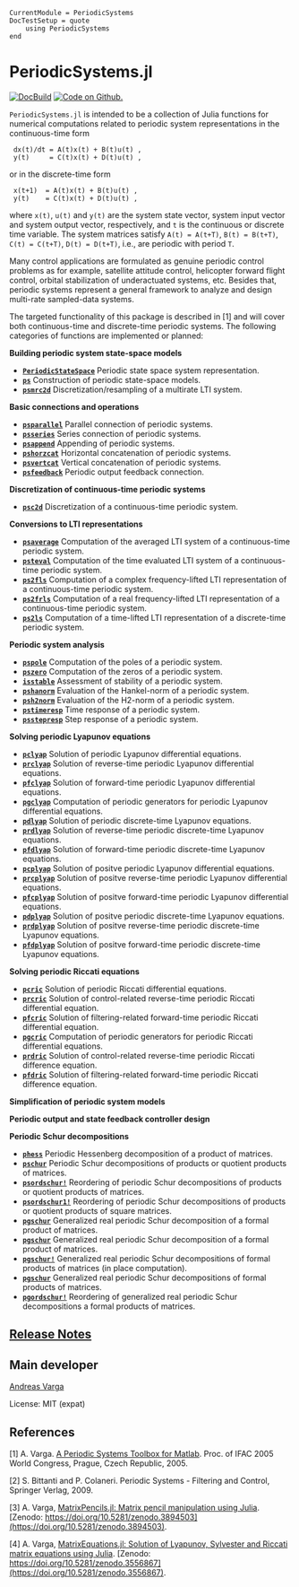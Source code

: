 ```@meta
CurrentModule = PeriodicSystems
DocTestSetup = quote
    using PeriodicSystems
end
```

# PeriodicSystems.jl

[![DocBuild](https://github.com/andreasvarga/PeriodicSystems.jl/workflows/CI/badge.svg)](https://github.com/andreasvarga/PeriodicSystems.jl/actions)
[![Code on Github.](https://img.shields.io/badge/code%20on-github-blue.svg)](https://github.com/andreasvarga/PeriodicSystems.jl)

`PeriodicSystems.jl` is intended to be a collection of Julia functions for numerical computations related to periodic system representations in the continuous-time form

     dx(t)/dt = A(t)x(t) + B(t)u(t) ,
     y(t)     = C(t)x(t) + D(t)u(t) ,

or in the discrete-time form

     x(t+1)  = A(t)x(t) + B(t)u(t) ,
     y(t)    = C(t)x(t) + D(t)u(t) ,

where `x(t)`, `u(t)` and `y(t)` are the system state vector, system input vector and system output vector, respectively, and `t` is the continuous or discrete time variable. The system matrices satisfy `A(t) = A(t+T)`, `B(t) = B(t+T)`, `C(t) = C(t+T)`, `D(t) = D(t+T)`,  i.e., are periodic with period `T`. 

Many control applications are formulated as genuine
periodic control problems as for example, satellite attitude control, helicopter forward flight control, orbital stabilization of underactuated systems, etc. Besides
that, periodic systems represent a general framework to analyze and design multi-rate sampled-data systems. 

The targeted functionality of this package is described in [1] and will cover both continuous-time and discrete-time periodic systems. The following categories of functions are implemented or planned:

**Building periodic system state-space models**

* **[`PeriodicStateSpace`](@ref)**   Periodic state space system representation.
* **[`ps`](@ref)**  Construction of periodic state-space models.
* **[`psmrc2d`](@ref)**  Discretization/resampling of a multirate LTI system. 

**Basic connections and operations**

* **[`psparallel`](@ref)** Parallel connection of periodic systems.
* **[`psseries`](@ref)**   Series connection of periodic systems.
* **[`psappend`](@ref)**   Appending of periodic systems.
* **[`pshorzcat`](@ref)**  Horizontal concatenation of periodic systems.
* **[`psvertcat`](@ref)**  Vertical concatenation of periodic systems.
* **[`psfeedback`](@ref)**  Periodic output feedback connection.

**Discretization of continuous-time periodic systems**

* **[`psc2d`](@ref)**  Discretization of a continuous-time periodic system. 

**Conversions to LTI representations**

* **[`psaverage`](@ref)**  Computation of the averaged LTI system of a continuous-time periodic system.
* **[`psteval`](@ref)**  Computation of the time evaluated LTI system of a continuous-time periodic system.
* **[`ps2fls`](@ref)**  Computation of a complex frequency-lifted LTI representation of a continuous-time periodic system. 
* **[`ps2frls`](@ref)**  Computation of a real frequency-lifted LTI representation of a continuous-time periodic system. 
* **[`ps2ls`](@ref)**  Computation of a time-lifted LTI representation of a discrete-time periodic system. 

**Periodic system analysis**

* **[`pspole`](@ref)**  Computation of the poles of a periodic system.
* **[`pszero`](@ref)**  Computation of the zeros of a periodic system.
* **[`isstable`](@ref)**  Assessment of stability of a periodic system.
* **[`pshanorm`](@ref)**  Evaluation of the Hankel-norm of a periodic system.
* **[`psh2norm`](@ref)**  Evaluation of the H2-norm of a periodic system.
* **[`pstimeresp`](@ref)**  Time response of a periodic system.
* **[`psstepresp`](@ref)**  Step response of a periodic system.

**Solving periodic Lyapunov equations**

* **[`pclyap`](@ref)** Solution of periodic Lyapunov differential equations. 
* **[`prclyap`](@ref)** Solution of reverse-time periodic Lyapunov differential equations. 
* **[`pfclyap`](@ref)**  Solution of forward-time periodic Lyapunov differential equations.
* **[`pgclyap`](@ref)** Computation of periodic generators for periodic Lyapunov differential equations.
* **[`pdlyap`](@ref)** Solution of periodic discrete-time Lyapunov equations. 
* **[`prdlyap`](@ref)** Solution of reverse-time periodic discrete-time Lyapunov equations. 
* **[`pfdlyap`](@ref)**  Solution of forward-time periodic discrete-time Lyapunov equations.
* **[`pcplyap`](@ref)** Solution of positve periodic Lyapunov differential equations. 
* **[`prcplyap`](@ref)** Solution of positve reverse-time periodic Lyapunov differential equations.
* **[`pfcplyap`](@ref)**  Solution of positve forward-time periodic Lyapunov differential equations.
* **[`pdplyap`](@ref)** Solution of positve periodic discrete-time Lyapunov equations. 
* **[`prdplyap`](@ref)** Solution of positve reverse-time periodic discrete-time Lyapunov equations. 
* **[`pfdplyap`](@ref)**  Solution of positve forward-time periodic discrete-time Lyapunov equations.

**Solving periodic Riccati equations**

* **[`pcric`](@ref)** Solution of periodic Riccati differential equations. 
* **[`prcric`](@ref)** Solution of control-related reverse-time periodic Riccati differential equation. 
* **[`pfcric`](@ref)**  Solution of filtering-related forward-time periodic Riccati differential equation.
* **[`pgcric`](@ref)** Computation of periodic generators for periodic Riccati differential equations.
* **[`prdric`](@ref)** Solution of control-related reverse-time periodic Riccati difference equation. 
* **[`pfdric`](@ref)** Solution of filtering-related forward-time periodic Riccati difference equation. 


**Simplification of periodic system models**

**Periodic output and state feedback controller design** 

**Periodic Schur decompositions**

* **[`phess`](@ref)**  Periodic Hessenberg decomposition of a product of matrices.
* **[`pschur`](@ref)**  Periodic Schur decompositions of products or quotient products of matrices. 
* **[`psordschur!`](@ref)**  Reordering of periodic Schur decompositions of products or quotient products of matrices.
* **[`psordschur1!`](@ref)**  Reordering of periodic Schur decompositions of products or quotient products of square matrices.
* **[`pgschur`](@ref)**  Generalized real periodic Schur decomposition of a formal product of matrices.
* **[`pgschur`](@ref)**  Generalized real periodic Schur decomposition of a formal product of matrices.
* **[`pgschur!`](@ref)**  Generalized real periodic Schur decompositions of formal products of matrices (in place computation).
* **[`pgschur`](@ref)**  Generalized real periodic Schur decompositions of formal products of matrices.
* **[`pgordschur!`](@ref)**  Reordering of generalized real periodic Schur decompositions a formal products of matrices.




## [Release Notes](https://github.com/andreasvarga/PeriodicSystems.jl/blob/master/ReleaseNotes.md)

## Main developer

[Andreas Varga](https://sites.google.com/view/andreasvarga/home)

License: MIT (expat)

## References

[1] A. Varga. [A Periodic Systems Toolbox for Matlab](https://elib.dlr.de/12283/1/varga_ifac2005p1.pdf). Proc. of IFAC 2005 World Congress, Prague, Czech Republic, 2005.

[2] S. Bittanti and P. Colaneri. Periodic Systems - Filtering and Control, Springer Verlag, 2009.

[3]  A. Varga, [MatrixPencils.jl: Matrix pencil manipulation using Julia](https://github.com/andreasvarga/MatrixPencils.jl).
[Zenodo: https://doi.org/10.5281/zenodo.3894503](https://doi.org/10.5281/zenodo.3894503).

[4]  A. Varga, [MatrixEquations.jl: Solution of Lyapunov, Sylvester and Riccati matrix equations using Julia](https://github.com/andreasvarga/MatrixEquations.jl). [Zenodo: https://doi.org/10.5281/zenodo.3556867](https://doi.org/10.5281/zenodo.3556867).
